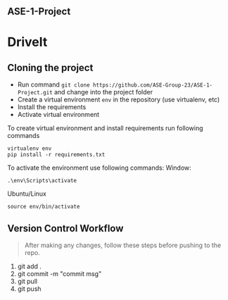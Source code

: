 ## ASE-1-Project
# DriveIt

## Cloning the project  
* Run command `git clone https://github.com/ASE-Group-23/ASE-1-Project.git` and change into the project folder
* Create a virtual environment `env` in the repository (use virtualenv, etc)
* Install the requirements
* Activate virtual environment

To create virtual environment and install requirements run following commands
```shell script
virtualenv env
pip install -r requirements.txt
```

To activate the environment use following commands:
Window: 
```shell script
.\env\Scripts\activate
```
Ubuntu/Linux
```shell script
source env/bin/activate
```

## Version Control Workflow
> After making any changes, follow these steps before pushing to the repo.
1. git add .
2. git commit -m "commit msg"
3. git pull
4. git push
